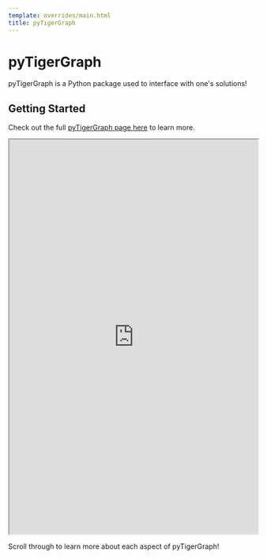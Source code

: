 ```yaml
---
template: overrides/main.html
title: pyTigerGraph
---
```


# pyTigerGraph

pyTigerGraph is a Python package used to interface with one's solutions!

## **Getting Started**

Check out the full [pyTigerGraph page here](https://pytigergraph.github.io/pyTigerGraph/GettingStarted/) to learn more.  

<iframe src=https://pytigergraph.github.io/pyTigerGraph/GettingStarted/ width="100%" height="800"></iframe>

Scroll through to learn more about each aspect of pyTigerGraph!

&nbsp; &nbsp;
